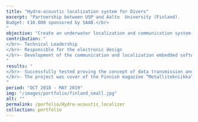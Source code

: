 ```yaml
---
title: "Hydro-acoustic localization system for Divers"
excerpt: "Partnership between USP and Aalto  University (Finland).
Budget: €10.000 sponsored by SAAB.</br>
"
objective: "Create an underwater localization and communication system to support technical divers in activities requiring self-localization."
contribution: "
</br>- Technical Leadership 
</br>- Responsible for the electronic design
</br>- Development of the communication and localization embedded software.
"
results: "
</br>- Successfully tested proving the concept of data transmission and acoustic triangulation using frequency modulated acoustic waves and multi frequency interferometry.
</br>- The project was cover of the Finnish magazine “Metallitekniikka”
"
period: "OCT 2018 - MAY 2019"
img: "/images/portfolio/finland_small.jpg"
alt: ""
permalink: /porfolio/Hydro-acoustic_localizer
collection: portfolio
---
```

